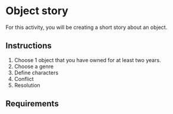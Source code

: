 # Object story

For this activity, you will be creating a short story about an object.

## Instructions

1. Choose 1 object that you have owned for at least two years.
2. Choose a genre
3. Define characters
4. Conflict
5. Resolution


## Requirements